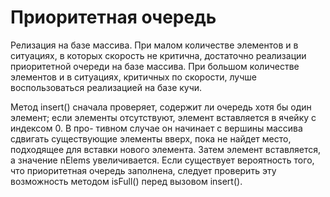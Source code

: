 # Приоритетная очередь

Релизация на базе массива.
При малом количестве элементов и в ситуациях, в которых скорость не критична, достаточно реализации приоритетной очереди на базе массива. При большом количестве элементов и в ситуациях, критичных по скорости, лучше воспользоваться реализацией на базе кучи.

Метод insert() сначала проверяет, содержит ли очередь хотя бы один элемент; если элементы отсутствуют, элемент вставляется в ячейку с индексом 0. В про- тивном случае он начинает с вершины массива сдвигать существующие элементы вверх, пока не найдет место, подходящее для вставки нового элемента. Затем элемент вставляется, а значение nElems увеличивается. Если существует вероятность того, что приоритетная очередь заполнена, следует проверить эту возможность методом isFull() перед вызовом insert().
